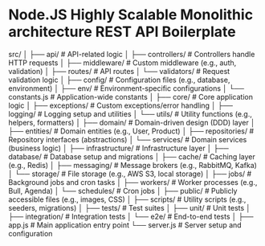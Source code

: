 # Node.JS Highly Scalable Monolithic architecture REST API Boilerplate


src/
│
├── api/                  # API-related logic
│   ├── controllers/      # Controllers handle HTTP requests
│   ├── middleware/       # Custom middleware (e.g., auth, validation)
│   ├── routes/           # API routes
│   └── validators/       # Request validation logic
│
├── config/               # Configuration files (e.g., database, environment)
│   ├── env/              # Environment-specific configurations
│   └── constants.js      # Application-wide constants
│
├── core/                 # Core application logic
│   ├── exceptions/       # Custom exceptions/error handling
│   ├── logging/          # Logging setup and utilities
│   └── utils/            # Utility functions (e.g., helpers, formatters)
│
├── domain/               # Domain-driven design (DDD) layer
│   ├── entities/         # Domain entities (e.g., User, Product)
│   ├── repositories/     # Repository interfaces (abstractions)
│   └── services/         # Domain services (business logic)
│
├── infrastructure/       # Infrastructure layer
│   ├── database/         # Database setup and migrations
│   ├── cache/            # Caching layer (e.g., Redis)
│   ├── messaging/        # Message brokers (e.g., RabbitMQ, Kafka)
│   └── storage/          # File storage (e.g., AWS S3, local storage)
│
├── jobs/                 # Background jobs and cron tasks
│   ├── workers/          # Worker processes (e.g., Bull, Agenda)
│   └── schedules/        # Cron jobs
│
├── public/               # Publicly accessible files (e.g., images, CSS)
│
├── scripts/              # Utility scripts (e.g., seeders, migrations)
│
├── tests/                # Test suites
│   ├── unit/             # Unit tests
│   ├── integration/      # Integration tests
│   └── e2e/              # End-to-end tests
│
├── app.js                # Main application entry point
└── server.js             # Server setup and configuration
